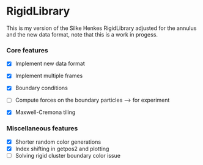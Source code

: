 # RigidLibrary
This is my version of the Silke Henkes RigidLibrary adjusted for the annulus and the new data format, note that this is a work in progess.
### Core features
- [x] Implement new data format
- [x] Implement multiple frames
- [x] Boundary conditions
- [ ] Compute forces on the boundary particles --> for experiment
- [x] Maxwell-Cremona tiling



### Miscellaneous features
- [x] Shorter random color generations 
- [x] Index shifting in getpos2 and plotting
- [ ] Solving rigid cluster boundary color issue
